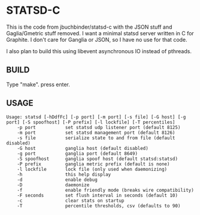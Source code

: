STATSD-C
========

This is the code from jbuchbinder/statsd-c with the JSON stuff and Gaglia/Gmetric stuff
removed. I want a minimal statsd server written in C for Graphite. I don't care for Ganglia
or JSON, so I have no use for that code.

I also plan to build this using libevent asynchronous IO instead of pthreads.

BUILD
-----

Type "make". press enter.


USAGE
-----

    Usage: statsd [-hDdfFc] [-p port] [-m port] [-s file] [-G host] [-g port] [-S spoofhost] [-P prefix] [-l lockfile] [-T percentiles]
        -p port           set statsd udp listener port (default 8125)
        -m port           set statsd management port (default 8126)
        -s file           serialize state to and from file (default disabled)
        -G host           ganglia host (default disabled)
        -g port           ganglia port (default 8649)
        -S spoofhost      ganglia spoof host (default statsd:statsd)
        -P prefix         ganglia metric prefix (default is none)
        -l lockfile       lock file (only used when daemonizing)
        -h                this help display
        -d                enable debug
        -D                daemonize
        -f                enable friendly mode (breaks wire compatibility)
        -F seconds        set flush interval in seconds (default 10)
        -c                clear stats on startup
        -T                percentile thresholds, csv (defaults to 90)
